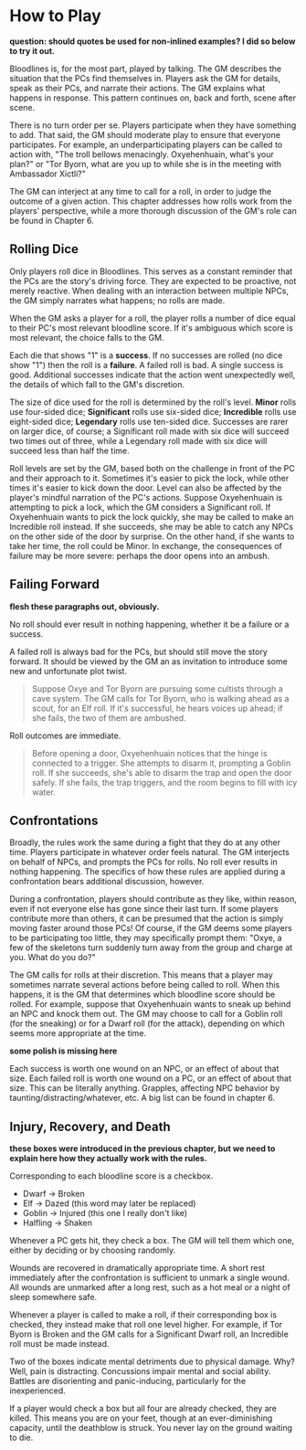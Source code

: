 # How to Play

**question: should quotes be used for non-inlined examples? I did so below to try it out.**

Bloodlines is, for the most part, played by talking. The GM describes the situation that the PCs find themselves in. Players ask the GM for details, speak as their PCs, and narrate their actions. The GM explains what happens in response. This pattern continues on, back and forth, scene after scene.

There is no turn order per se. Players participate when they have something to add. That said, the GM should moderate play to ensure that everyone participates. For example, an underparticipating players can be called to action with, "The troll bellows menacingly. Oxyehenhuain, what's your plan?" or "Tor Byorn, what are you up to while she is in the meeting with Ambassador Xictli?"

The GM can interject at any time to call for a roll, in order to judge the outcome of a given action. This chapter addresses how rolls work from the players' perspective, while a more thorough discussion of the GM's role can be found in Chapter 6.

## Rolling Dice

Only players roll dice in Bloodlines. This serves as a constant reminder that the PCs are the story's driving force. They are expected to be proactive, not merely reactive. When dealing with an interaction between multiple NPCs, the GM simply narrates what happens; no rolls are made.

When the GM asks a player for a roll, the player rolls a number of dice equal to their PC's most relevant bloodline score. If it's ambiguous which score is most relevant, the choice falls to the GM.

Each die that shows "1" is a **success**. If no successes are rolled (no dice show "1") then the roll is a **failure**. A failed roll is bad. A single success is good. Additional successes indicate that the action went unexpectedly well, the details of which fall to the GM's discretion.

The size of dice used for the roll is determined by the roll's level. **Minor** rolls use four-sided dice; **Significant** rolls use six-sided dice; **Incredible** rolls use eight-sided dice; **Legendary** rolls use ten-sided dice. Successes are rarer on larger dice, of course; a Significant roll made with six dice will succeed two times out of three, while a Legendary roll made with six dice will succeed less than half the time.

Roll levels are set by the GM, based both on the challenge in front of the PC and their approach to it. Sometimes it's easier to pick the lock, while other times it's easier to kick down the door. Level can also be affected by the player's mindful narration of the PC's actions. Suppose Oxyehenhuain is attempting to pick a lock, which the GM considers a Significant roll. If Oxyehenhuain wants to pick the lock quickly, she may be called to make an Incredible roll instead. If she succeeds, she may be able to catch any NPCs on the other side of the door by surprise. On the other hand, if she wants to take her time, the roll could be Minor. In exchange, the consequences of failure may be more severe: perhaps the door opens into an ambush.

## Failing Forward

**flesh these paragraphs out, obviously.**

No roll should ever result in nothing happening, whether it be a failure or a success.

A failed roll is always bad for the PCs, but should still move the story forward. It should be viewed by the GM an as invitation to introduce some new and unfortunate plot twist.

> Suppose Oxye and Tor Byorn are pursuing some cultists through a cave system. The GM calls for Tor Byorn, who is walking ahead as a scout, for an Elf roll. If it's successful, he hears voices up ahead; if she fails, the two of them are ambushed.

Roll outcomes are immediate.

> Before opening a door, Oxyehenhuain notices that the hinge is connected to a trigger. She attempts to disarm it, prompting a Goblin roll. If she succeeds, she's able to disarm the trap and open the door safely. If she fails, the trap triggers, and the room begins to fill with icy water.

## Confrontations

Broadly, the rules work the same during a fight that they do at any other time. Players participate in whatever order feels natural. The GM interjects on behalf of NPCs, and prompts the PCs for rolls. No roll ever results in nothing happening. The specifics of how these rules are applied during a confrontation bears additional discussion, however.

During a confrontation, players should contribute as they like, within reason, even if not everyone else has gone since their last turn. If some players contribute more than others, it can be presumed that the action is simply moving faster around those PCs! Of course, if the GM deems some players to be participating too little, they may specifically prompt them: "Oxye, a few of the skeletons turn suddenly turn away from the group and charge at you. What do you do?"

The GM calls for rolls at their discretion. This means that a player may sometimes narrate several actions before being called to roll. When this happens, it is the GM that determines which bloodline score should be rolled. For example, suppose that Oxyehenhuain wants to sneak up behind an NPC and knock them out. The GM may choose to call for a Goblin roll (for the sneaking) or for a Dwarf roll (for the attack), depending on which seems more appropriate at the time.

**some polish is missing here**

Each success is worth one wound on an NPC, or an effect of about that size. Each failed roll is worth one wound on a PC, or an effect of about that size. This can be literally anything. Grapples, affecting NPC behavior by taunting/distracting/whatever, etc. A big list can be found in chapter 6. 

## Injury, Recovery, and Death

**these boxes were introduced in the previous chapter, but we need to explain here how they actually work with the rules.** 

Corresponding to each bloodline score is a checkbox.

+ Dwarf -> Broken
+ Elf -> Dazed (this word may later be replaced)
+ Goblin -> Injured (this one I really don't like)
+ Halfling -> Shaken

Whenever a PC gets hit, they check a box. The GM will tell them which one, either by deciding or by choosing randomly.

Wounds are recovered in dramatically appropriate time. A short rest immediately after the confrontation is sufficient to unmark a single wound. All wounds are unmarked after a long rest, such as a hot meal or a night of sleep somewhere safe.

Whenever a player is called to make a roll, if their corresponding box is checked, they instead make that roll one level higher. For example, if Tor Byorn is Broken and the GM calls for a Significant Dwarf roll, an Incredible roll must be made instead. 

Two of the boxes indicate mental detriments due to physical damage. Why? Well, pain is distracting. Concussions impair mental and social ability. Battles are disorienting and panic-inducing, particularly for the inexperienced. 

If a player would check a box but all four are already checked, they are killed. This means you are on your feet, though at an ever-diminishing capacity, until the deathblow is struck. You never lay on the ground waiting to die. 

